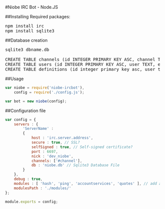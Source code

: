 #Niobe IRC Bot - Node.JS

##Installing Required packages:

<pre>
npm install irc
npm install sqlite3
</pre>

##Database creation
<pre>
sqlite3 dbname.db

CREATE TABLE channels (id INTEGER PRIMARY KEY ASC, channel TEXT);
CREATE TABLE users (id INTEGER PRIMARY KEY ASC, user TEXT, email TEXT, level INTEGER DEFAULT 10);
CREATE TABLE definitions (id integer primary key asc, user text, name text, description text);
</pre>

##Usage
```javascript
var niobe = require('niobe-ircbot'),
    config = require('./config.js');

var bot = new niobe(config);
```

##Configuration file
```javascript
var config = {
	servers : {
	    'ServerName' :
		{
		    host : 'irc.server.address',
		    secure : true, // SSL?
		    selfSigned : true, // Self-signed certificate?
		    port : 6697,
		    nick : 'dev_niobe',
		    channels: ['#channel'],
		    db : 'niobe.db' // Sqlite3 Database File
		}
	},
	debug : true,
	modules : [ 'hash', 'ping', 'accountservices', 'quotes' ], // add any modules you want
	modulesPath : './modules/'
};

module.exports = config;
```
